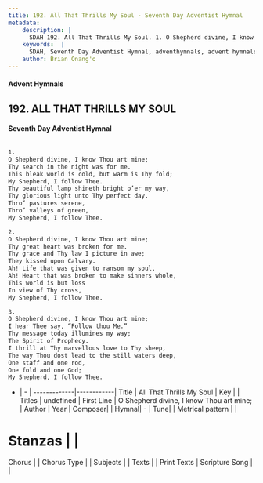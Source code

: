 ```yaml
---
title: 192. All That Thrills My Soul - Seventh Day Adventist Hymnal
metadata:
    description: |
      SDAH 192. All That Thrills My Soul. 1. O Shepherd divine, I know Thou art mine; Thy search in the night was for me. This bleak world is cold, but warm is Thy fold; My Shepherd, I follow Thee. Thy beautiful lamp shineth bright o’er my way, Thy glorious light unto Thy perfect day. Thro’ pastures serene, Thro’ valleys of green, My Shepherd, I follow Thee.
    keywords:  |
      SDAH, Seventh Day Adventist Hymnal, adventhymnals, advent hymnals, All That Thrills My Soul, O Shepherd divine, I know Thou art mine; 
    author: Brian Onang'o
---
```


#### Advent Hymnals
## 192. ALL THAT THRILLS MY SOUL
#### Seventh Day Adventist Hymnal

```txt

1.
O Shepherd divine, I know Thou art mine;
Thy search in the night was for me.
This bleak world is cold, but warm is Thy fold;
My Shepherd, I follow Thee.
Thy beautiful lamp shineth bright o’er my way,
Thy glorious light unto Thy perfect day.
Thro’ pastures serene,
Thro’ valleys of green,
My Shepherd, I follow Thee.

2.
O Shepherd divine, I know Thou art mine;
Thy great heart was broken for me.
Thy grace and Thy law I picture in awe;
They kissed upon Calvary.
Ah! Life that was given to ransom my soul,
Ah! Heart that was broken to make sinners whole,
This world is but loss
In view of Thy cross,
My Shepherd, I follow Thee.

3.
O Shepherd divine, I know Thou art mine;
I hear Thee say, “Follow thou Me.”
Thy message today illumines my way;
The Spirit of Prophecy.
I thrill at Thy marvellous love to Thy sheep,
The way Thou dost lead to the still waters deep,
One staff and one rod,
One fold and one God;
My Shepherd, I follow Thee.

```

- |   -  |
-------------|------------|
Title | All That Thrills My Soul |
Key |  |
Titles | undefined |
First Line | O Shepherd divine, I know Thou art mine; |
Author | 
Year | 
Composer|  |
Hymnal|  - |
Tune|  |
Metrical pattern | |
# Stanzas |  |
Chorus |  |
Chorus Type |  |
Subjects |  |
Texts |  |
Print Texts | 
Scripture Song |  |
  
